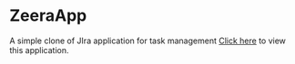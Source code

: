 # ZeeraApp
A simple clone of JIra application for task management 
[Click here](https://naman3112.github.io/ZeeraApp/) to view this application.

